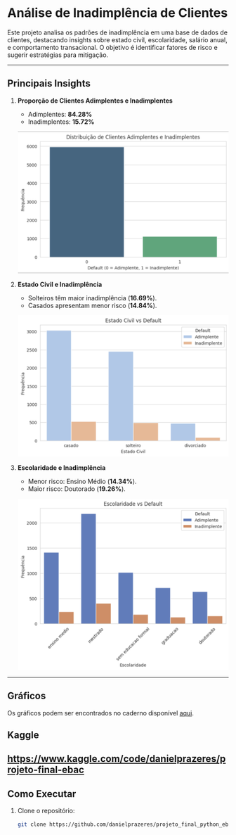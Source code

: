 # Análise de Inadimplência de Clientes

Este projeto analisa os padrões de inadimplência em uma base de dados de clientes, destacando insights sobre estado civil, escolaridade, salário anual, e comportamento transacional. O objetivo é identificar fatores de risco e sugerir estratégias para mitigação.

---

## **Principais Insights**
1. **Proporção de Clientes Adimplentes e Inadimplentes**
   - Adimplentes: **84.28%**
   - Inadimplentes: **15.72%**

   ![Proporção de Adimplentes](images/proporcao_adimplentes.png)

2. **Estado Civil e Inadimplência**
   - Solteiros têm maior inadimplência (**16.69%**).
   - Casados apresentam menor risco (**14.84%**).

   ![Estado Civil e Default](images/estado_civil.png)

3. **Escolaridade e Inadimplência**
   - Menor risco: Ensino Médio (**14.34%**).
   - Maior risco: Doutorado (**19.26%**).

   ![Escolaridade e Default](images/escolaridade.png)

---

## **Gráficos**
Os gráficos podem ser encontrados no caderno disponível [aqui](Projeto_final_ebac.ipynb).

## **Kaggle**
https://www.kaggle.com/code/danielprazeres/projeto-final-ebac
---

## **Como Executar**
1. Clone o repositório:
   ```bash
   git clone https://github.com/danielprazeres/projeto_final_python_ebac.git
   ```